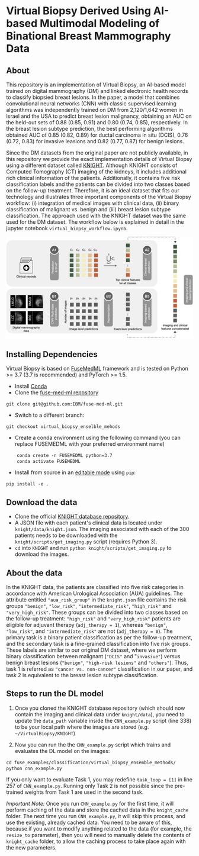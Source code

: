 # Virtual Biopsy Derived Using AI-based Multimodal Modeling of Binational Breast Mammography Data

## About

This repository is an implementation of Virtual Biopsy, an AI-based model trained on digital mammography (DM) and linked electronic health records to classify biopsied breast lesions. In the paper, a model that combines convolutional neural networks (CNN) with classic supervised learning algorithms was independently trained on DM from 2,120/1,642 women in Israel and the USA to predict breast lesion malignancy, obtaining an AUC on the held-out sets of 0.88 (0.85, 0.91) and 0.80 (0.74, 0.85), respectively. In the breast lesion subtype prediction, the best performing algorithms obtained AUC of 0.85 (0.82, 0.89) for ductal carcinoma in situ (DCIS), 0.76 (0.72, 0.83) for invasive leasions and 0.82 (0.77, 0.87) for benign lesions.

Since the DM datasets from the original paper are not publicly available, in this repository we provide the exact implementation details of Virtual Biopsy using a different dataset called [KNIGHT](https://github.com/neheller/KNIGHT). Although KNIGHT consists of Computed Tomography (CT) imaging of the kidneys, it includes additional rich clinical information of the patients. Additionally, it contains five risk classification labels and the patients can be divided into two classes based on the follow-up treatment. Therefore, it is an ideal dataset that fits our technology and illustrates three important components of the Virtual Biopsy workflow: (i) integration of medical images with clinical data, (ii) binary classification of malignant vs. benign and (iii) breast lesion subtype classification. The approach used with the KNIGHT dataset was the same used for the DM dataset. The workflow below is explained in detail in the jupyter notebook ```virtual_biopsy_workflow.ipynb```.

![workflow](Fig4.png)

## Installing Dependencies

Virtual Biopsy is based on [FuseMedML](https://github.com/IBM/fuse-med-ml) framework and is tested on Python >= 3.7 (3.7 is recommended) and PyTorch >= 1.5.

- Install [Conda](https://www.anaconda.com/blog/moving-conda-environments)
- Clone the [fuse-med-ml repository](https://github.com/IBM/fuse-med-ml/tree/virtual_biopsy_ensemble_methods)

```
git clone git@github.com:IBM/fuse-med-ml.git
```
- Switch to a different branch:

```
git checkout virtual_biopsy_enselble_mehods

```

- Create a conda environment using the following command (you can replace FUSEMEDML with your preferred environment name)

```
    conda create -n FUSEMEDML python=3.7
    conda activate FUSEMEDML
```

- Install from source in an [editable mode](https://pip.pypa.io/en/stable/topics/local-project-installs/#editable-installs) using ```pip```:

```
pip install -e .
```

## Download the data

- Clone the official [KNIGHT database repository](https://github.com/neheller/KNIGHT).
- A JSON file with each patient's clinical data is located under `knight/data/knight.json`. The imaging associated with each of the 300 patients needs to be downloaded with the `knight/scripts/get_imaging.py` script (requires Python 3).
- ```cd``` into ```KNIGHT``` and run ```python knight/scripts/get_imaging.py``` to download the images.

## About the data

In the KNIGHT data, the patients are classified into five risk categories in accordance with American Urological Association (AUA) guidelines. The attribute entitled `"aua_risk_group"` in the `knight.json` file contains the risk groups `"benign"`, `"low_risk"`, `"intermediate_risk"`, `"high_risk"` and `"very_high_risk"`. These groups can be divided into two classes based on the follow-up treatment: `"high_risk"` and `"very_high_risk"` patients are eligible for adjuvant therapy (`adj_therapy = 1`), whereas `"benign"`, `"low_risk"`, and `"intermediate_risk"` are not (`adj_therapy = 0`). The primary task is a binary patient classification as per the follow-up treatment, and the secondary task is a fine-grained classification into five risk groups. These labels are similar to our original DM dataset, where we perform binary classification between  malignant (`"DCIS"` and "`invasive"`) versus benign breast lesions (`"benign"`, `"high-risk lesions"` and `"others"`). Thus, task 1 is referred as `"cancer vs. non-cancer"` classification in our paper, and task 2 is equivalent to the breast lesion subtype classification.

## Steps to run the DL model

1. Once you cloned the KNIGHT database repository (which should now contain the imaging and clinical data under ```knight/data```), you need to update the ```data_path``` variable inside the ```CNN_example.py``` script (line 338) to be your local path where the images are stored (e.g. ```~/VirtualBiopsy/KNIGHT```)

2. Now you can run the the ```CNN_example.py``` script which trains and evaluates the DL model on the images:

```
cd fuse_examples/classification/virtual_biopsy_ensemble_methods/
python cnn_example.py 
```

If you only want to evaluate Task 1, you may redefine ```task_loop = [1]``` in line 257 of ```CNN_example.py```. Running only Task 2 is not possible since the pre-trained weights from Task 1 are used in the second task.

*Important Note:* Once you run ```CNN_example.py``` for the first time, it will perform caching of the data and store the cached data in the ```knight_cache``` folder. The next time you run ```CNN_example.py```, it will skip this process, and use the existing, already cached data. You need to be aware of this, because if you want to modify anything related to the data (for example, the ```resize_to``` parameter), then you will need to manually delete the contents of ```knight_cache``` folder, to allow the caching process to take place again with the new parameters.

